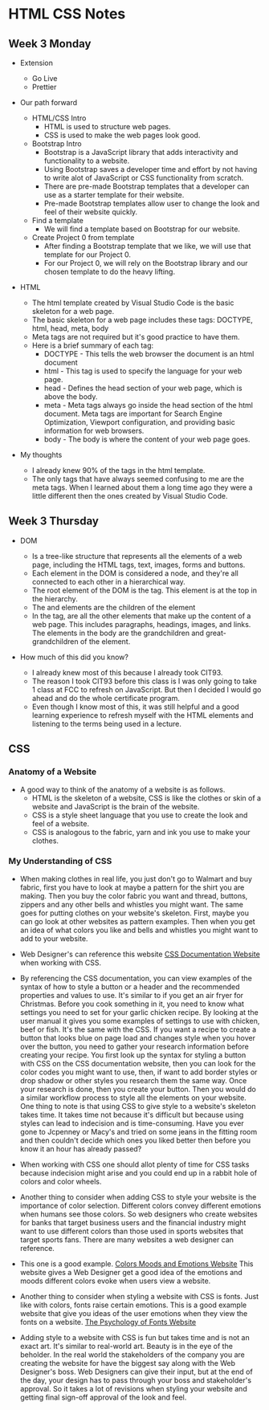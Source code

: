 # HTML CSS Notes

## Week 3 Monday

- Extension
    - Go Live
    - Prettier
- Our path forward
    - HTML/CSS Intro
        - HTML is used to structure web pages.
        - CSS is used to make the web pages look good.
    - Bootstrap Intro
        - Bootstrap is a JavaScript library that adds interactivity and functionality to a website.
        - Using Bootstrap saves a developer time and effort by not having to write alot of JavaScript or CSS functionality from scratch.
        - There are pre-made Bootstrap templates that a developer can use as a starter template for their website.
        - Pre-made Bootstrap templates allow user to change the look and feel of their website quickly.
    - Find a template
        - We will find a template based on Bootstrap for our website.
    - Create Project 0 from template
        - After finding a Bootstrap template that we like, we will use that template for our Project 0.
        - For our Project 0, we will rely on the Bootstrap library and our chosen template to do the heavy lifting.
- HTML
    - The html template created by Visual Studio Code is the basic skeleton for a web page.
    - The basic skeleton for a web page includes these tags: DOCTYPE, html, head, meta, body
    - Meta tags are not required but it's good practice to have them.
    - Here is a brief summary of each tag:
        - DOCTYPE - This tells the web browser the document is an html document
        - html - This tag is used to specify the language for your web page.
        - head - Defines the head section of your web page, which is above the body.
        - meta - Meta tags always go inside the head section of the html document. Meta tags are important for Search Engine Optimization, Viewport configuration, and providing basic information for web browsers.
        - body - The body is where the content of your web page goes.

- My thoughts
    - I already knew 90% of the tags in the html template.
    - The only tags that have always seemed confusing to me are the meta tags. When I learned about them a long time ago they were a little different then the ones created by Visual Studio Code.

## Week 3 Thursday

- DOM
    - Is a tree-like structure that represents all the elements of a web page, including the HTML tags, text, images, forms and buttons. 
    - Each element in the DOM is considered a node, and they're all connected to each other in a hierarchical way.
    - The root element of the DOM is the <html> tag. This element is at the top in the hierarchy.
    - The <head> and <body> elements are the children of the <html> element
    - In the <body> tag, are all the other elements that make up the content of a web page.
      This includes paragraphs, headings, images, and links. The elements in the body are the grandchildren and great-grandchildren of the <html> element.

- How much of this did you know?
    - I already knew most of this because I already took CIT93. 
    - The reason I took CIT93 before this class is I was only going to take 1 class at FCC to refresh on JavaScript.
      But then I decided I would go ahead and do the whole certificate program.
    - Even though I know most of this, it was still helpful and a good learning experience to refresh myself with the HTML elements and listening to the terms being used in a lecture.
      
## CSS

### Anatomy of a Website

- A good way to think of the anatomy of a website is as follows.
    - HTML is the skeleton of a website, CSS is like the clothes or skin of a website and JavaScript is the brain of the website. 
    - CSS is a style sheet language that you use to create the look and feel of a website. 
    - CSS is analogous to the fabric, yarn and ink you use to make your clothes.

### My Understanding of CSS

- When making clothes in real life, you just don't go to Walmart and buy fabric, first you have to look at maybe a pattern for the shirt you are making. Then you buy the color fabric you want and thread, buttons, zippers and any other bells and whistles you might want. The same goes for putting clothes on your website's skeleton. First, maybe you can go look at other websites as pattern examples. Then when you get an idea of what colors you like and bells and whistles you might want to add to your website.

- Web Designer's can reference this website [CSS Documentation Website](https://developer.mozilla.org/en-US/docs/Learn/CSS) when working with CSS.

- By referencing the CSS documentation, you can view examples of the syntax of how to style a button or a header and the recommended properties and values to use. It's similar to if you get an air fryer for Christmas. Before you cook something in it, you need to know what settings you need to set for your garlic chicken recipe. By looking at the user manual it gives you some examples of settings to use with chicken, beef or fish. It's the same with the CSS. If you want a recipe to create a button that looks blue on page load and changes style when you hover over the button, you need to gather your research information before creating your recipe. You first look up the syntax for styling a button with CSS on the CSS documentation website, then you can look for the color codes you might want to use, then, if want to add border styles or drop shadow or other styles you research them the same way. Once your research is done, then you create your button. Then you would do a similar workflow process to style all the elements on your website. One thing to note is that using CSS to give style to a website's skeleton takes time. It takes time not because it's difficult but because using styles can lead to indecision and is time-consuming. Have you ever gone to Jcpenney or Macy's and tried on some jeans in the fitting room and then couldn't decide which ones you liked better then before you know it an hour has already passed?

- When working with CSS one should allot plenty of time for CSS tasks because indecision might arise and you could end up in a rabbit hole of colors and color wheels.

- Another thing to consider when adding CSS to style your website is the importance of color selection. Different colors convey different emotions when humans see those colors. So web designers who create websites for banks that target business users and the financial industry might want to use different colors than those used in sports websites that target sports fans. There are many websites a web designer can reference.

- This one is a good example. [Colors Moods and Emotions Website](https://254-online.com/colours-and-the-moods-they-invoke) This website gives a Web Designer get a good idea of the emotions and moods different colors evoke when users view a website.

- Another thing to consider when styling a website with CSS is fonts. Just like with colors, fonts raise certain emotions. This is a good example website that give you ideas of the user emotions when they view the fonts on a website. [The Psychology of Fonts Website](https://elements.envato.com/learn/the-psychology-of-fonts-fonts-that-evoke-emotion) 

- Adding style to a website with CSS is fun but takes time and is not an exact art.  It's similar to real-world art. Beauty is in the eye of the beholder. In the real world the stakeholders of the company you are creating the website for have the biggest say along with the Web Designer's boss. Web Designers can give their input, but at the end of the day, your design has to pass through your boss and stakeholder's approval. So it takes a lot of revisions when styling your website and getting final sign-off approval of the look and feel.
